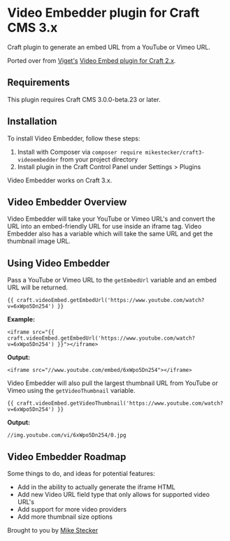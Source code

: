 # Video Embedder plugin for Craft CMS 3.x

Craft plugin to generate an embed URL from a YouTube or Vimeo URL.

Ported over from [Viget's](https://viget.com) [Video Embed plugin for Craft 2.x](https://github.com/vigetlabs/craft-videoembed).

## Requirements

This plugin requires Craft CMS 3.0.0-beta.23 or later.

## Installation

To install Video Embedder, follow these steps:

1. Install with Composer via `composer require mikestecker/craft3-videoembedder` from your project directory
2. Install plugin in the Craft Control Panel under Settings > Plugins

Video Embedder works on Craft 3.x.

## Video Embedder Overview

Video Embedder will take your YouTube or Vimeo URL's and convert the URL into an embed-friendly URL for use inside an iframe tag. Video Embedder also has a variable which will take the same URL and get the thumbnail image URL.

## Using Video Embedder

Pass a YouTube or Vimeo URL to the `getEmbedUrl` variable and an embed URL will be returned.

```
{{ craft.videoEmbed.getEmbedUrl('https://www.youtube.com/watch?v=6xWpo5Dn254') }}
```

**Example:**

```
<iframe src="{{ craft.videoEmbed.getEmbedUrl('https://www.youtube.com/watch?v=6xWpo5Dn254') }}"></iframe>
```

**Output:**

```
<iframe src="//www.youtube.com/embed/6xWpo5Dn254"></iframe>
```

Video Embedder will also pull the largest thumbnail URL from YouTube or Vimeo using the `getVideoThumbnail` variable.

```
{{ craft.videoEmbed.getVideoThumbnail('https://www.youtube.com/watch?v=6xWpo5Dn254') }}
```

**Output:**

```
//img.youtube.com/vi/6xWpo5Dn254/0.jpg
```


## Video Embedder Roadmap

Some things to do, and ideas for potential features:

* Add in the ability to actually generate the iframe HTML
* Add new Video URL field type that only allows for supported video URL's
* Add support for more video providers
* Add more thumbnail size options

Brought to you by [Mike Stecker](http://github.com/mikestecker)
